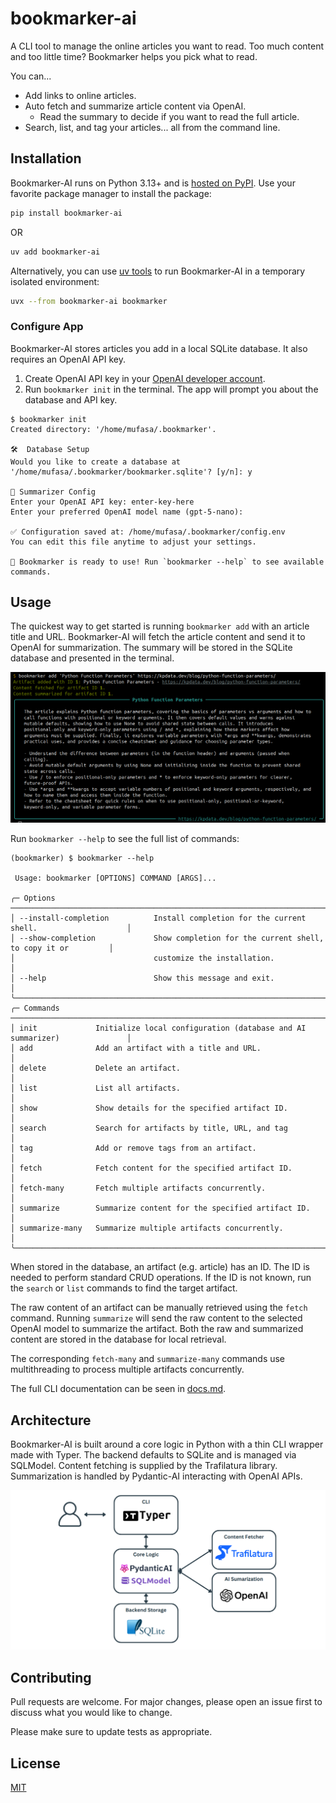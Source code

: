# bookmarker-ai

A CLI tool to manage the online articles you want to read. Too much content and too little time? Bookmarker helps you pick what to read.

You can...

- Add links to online articles.
- Auto fetch and summarize article content via OpenAI.
  - Read the summary to decide if you want to read the full article.
- Search, list, and tag your articles... all from the command line.


## Installation

Bookmarker-AI runs on Python 3.13+ and is [hosted on PyPI](https://pypi.org/project/bookmarker-ai/). Use your favorite package manager to install the package:

```bash
pip install bookmarker-ai
```

OR

```bash
uv add bookmarker-ai
```

Alternatively, you can use [uv tools](https://docs.astral.sh/uv/guides/tools/) to run Bookmarker-AI in a temporary isolated environment:

```bash
uvx --from bookmarker-ai bookmarker
```

### Configure App

Bookmarker-AI stores articles you add in a local SQLite database. It also requires an OpenAI API key.

1. Create OpenAI API key in your [OpenAI developer account](https://platform.openai.com/settings/organization/api-keys).
2. Run `bookmarker init` in the terminal. The app will prompt you about the database and API key.

```
$ bookmarker init
Created directory: '/home/mufasa/.bookmarker'.

🛠️  Database Setup
Would you like to create a database at '/home/mufasa/.bookmarker/bookmarker.sqlite'? [y/n]: y

🤖 Summarizer Config
Enter your OpenAI API key: enter-key-here
Enter your preferred OpenAI model name (gpt-5-nano):

✅ Configuration saved at: /home/mufasa/.bookmarker/config.env
You can edit this file anytime to adjust your settings.

🎉 Bookmarker is ready to use! Run `bookmarker --help` to see available commands.
```

## Usage

The quickest way to get started is running `bookmarker add` with an article title and URL. Bookmarker-AI will fetch the article content and send it to OpenAI for summarization. The summary will be stored in the SQLite database and presented in the terminal.

![bookmarker add command](./images/bookmarker_add.png)

Run `bookmarker --help` to see the full list of commands:

```
(bookmarker) $ bookmarker --help

 Usage: bookmarker [OPTIONS] COMMAND [ARGS]...

╭─ Options ──────────────────────────────────────────────────────────────────────────────────╮
│ --install-completion          Install completion for the current shell.                    │
│ --show-completion             Show completion for the current shell, to copy it or         │
│                               customize the installation.                                  │
│ --help                        Show this message and exit.                                  │
╰────────────────────────────────────────────────────────────────────────────────────────────╯
╭─ Commands ─────────────────────────────────────────────────────────────────────────────────╮
│ init             Initialize local configuration (database and AI summarizer)               │
│ add              Add an artifact with a title and URL.                                     │
│ delete           Delete an artifact.                                                       │
│ list             List all artifacts.                                                       │
│ show             Show details for the specified artifact ID.                               │
│ search           Search for artifacts by title, URL, and tag                               │
│ tag              Add or remove tags from an artifact.                                      │
│ fetch            Fetch content for the specified artifact ID.                              │
│ fetch-many       Fetch multiple artifacts concurrently.                                    │
│ summarize        Summarize content for the specified artifact ID.                          │
│ summarize-many   Summarize multiple artifacts concurrently.                                │
╰────────────────────────────────────────────────────────────────────────────────────────────╯
```

When stored in the database, an artifact (e.g. article) has an ID. The ID is needed to perform standard CRUD operations. If the ID is not known, run the `search` or `list` commands to find the target artifact.

The raw content of an artifact can be manually retrieved using the `fetch` command. Running `summarize` will send the raw content to the selected OpenAI model to summarize the artifact. Both the raw and summarized content are stored in the database for local retrieval.

The corresponding `fetch-many` and `summarize-many` commands use multithreading to process multiple artifacts concurrently.

The full CLI documentation can be seen in [docs.md](./docs.md).

## Architecture

Bookmarker-AI is built around a core logic in Python with a thin CLI wrapper made with Typer. The backend defaults to SQLite and is managed via SQLModel. Content fetching is supplied by the Trafilatura library. Summarization is handled by Pydantic-AI interacting with OpenAI APIs.

![Bookmarker Architecture](./images/bookmarker_architecture.png)

## Contributing

Pull requests are welcome. For major changes, please open an issue first to discuss what you would like to change.

Please make sure to update tests as appropriate.

## License

[MIT](https://choosealicense.com/licenses/mit/)
